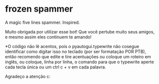 # frozen spammer
A magic five lines spammer. Inspired.


Muito obrigada por utilizar esse bot! Que você pertube muito seus amigos, e mesmo assim eles continuem te amando!

*O código não lê acentos, pois o pyautogui.typewrite não cosegue identificar como digitar isso no teclado (por 
ser formatação POR PTB), então recomendo que edite e tire acentuações ou coloque um roteiro em inglês, ou coloque,
linha por linha, o comando para que o typewrite aperte cada tecla única ou um ctrl c + v em cada palavra.

Agradeço a atenção c:
